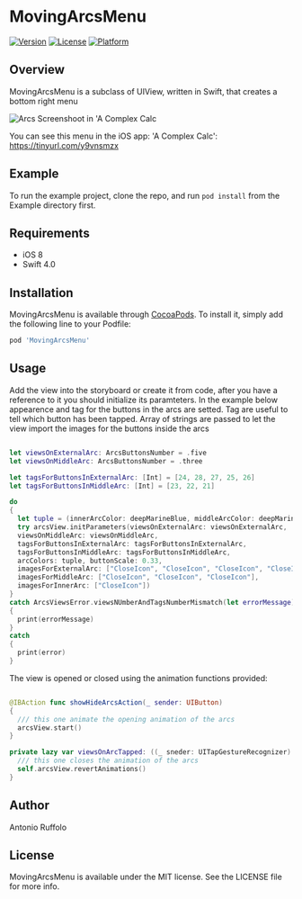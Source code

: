 # MovingArcsMenu

[![Version](https://img.shields.io/cocoapods/v/MovingArcsMenu.svg?style=flat)](http://cocoapods.org/pods/MovingArcsMenu)
[![License](https://img.shields.io/cocoapods/l/MovingArcsMenu.svg?style=flat)](http://cocoapods.org/pods/MovingArcsMenu)
[![Platform](https://img.shields.io/cocoapods/p/MovingArcsMenu.svg?style=flat)](http://cocoapods.org/pods/MovingArcsMenu)

## Overview

MovingArcsMenu is a subclass of UIView, written in Swift, that creates a bottom right menu

![](ArcsViewOpen.PNG?raw=true "Arcs Screenshoot in 'A Complex Calc")

You can see this menu in the iOS app: 'A Complex Calc': https://tinyurl.com/y9vnsmzx

## Example

To run the example project, clone the repo, and run `pod install` from the Example directory first.

## Requirements
* iOS 8
* Swift 4.0

## Installation

MovingArcsMenu is available through [CocoaPods](http://cocoapods.org). To install
it, simply add the following line to your Podfile:

```ruby
pod 'MovingArcsMenu'
```

## Usage

Add the view into the storyboard or create it from code, after you have a reference to it you should initialize its paramteters. In the example below appearence and tag for the buttons in the arcs are setted.
Tag are useful to tell which button has been tapped. Array of strings are passed to let the view import the images for the buttons inside the arcs

```Swift

let viewsOnExternalArc: ArcsButtonsNumber = .five
let viewsOnMiddleArc: ArcsButtonsNumber = .three

let tagsForButtonsInExternalArc: [Int] = [24, 28, 27, 25, 26]
let tagsForButtonsInMiddleArc: [Int] = [23, 22, 21]

do
{
  let tuple = (innerArcColor: deepMarineBlue, middleArcColor: deepMarineBlue, externalArcColor: deepMarineBlue, innerArcShadowColor: waterGreen, middleArcShadowColor: waterGreen, externalArcShadowColor: UIColor.black)
  try arcsView.initParameters(viewsOnExternalArc: viewsOnExternalArc,
  viewsOnMiddleArc: viewsOnMiddleArc,
  tagsForButtonsInExternalArc: tagsForButtonsInExternalArc,
  tagsForButtonsInMiddleArc: tagsForButtonsInMiddleArc,
  arcColors: tuple, buttonScale: 0.33,
  imagesForExternalArc: ["CloseIcon", "CloseIcon", "CloseIcon", "CloseIcon", "CloseIcon"],
  imagesForMiddleArc: ["CloseIcon", "CloseIcon", "CloseIcon"],
  imagesForInnerArc: ["CloseIcon"])
}
catch ArcsViewsError.viewsNUmberAndTagsNumberMismatch(let errorMessage)
{
  print(errorMessage)
}
catch
{
  print(error)
}

```

The view is opened or closed using the animation functions provided:

```Swift

@IBAction func showHideArcsAction(_ sender: UIButton)
{
  /// this one animate the opening animation of the arcs
  arcsView.start()
}

private lazy var viewsOnArcTapped: ((_ sneder: UITapGestureRecognizer) -> Void)? = { [unowned self] sender in
  /// this one closes the animation of the arcs
  self.arcsView.revertAnimations()
}

```



## Author

Antonio Ruffolo

## License

MovingArcsMenu is available under the MIT license. See the LICENSE file for more info.

